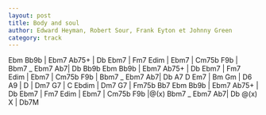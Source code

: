 ```yaml
---
layout: post
title: Body and soul
author: Edward Heyman, Robert Sour, Frank Eyton et Johnny Green
category: track
---
```


<canvas class="chords"  markdown="0">
Ebm Bb9b | Ebm7 Ab75+ | Db Ebm7 | Fm7 Edim | Ebm7 | Cm75b F9b | Bbm7 _ Ebm7 Ab7| Db Bb9b
Ebm Bb9b | Ebm7 Ab75+ | Db Ebm7 | Fm7 Edim | Ebm7 | Cm75b F9b | Bbm7 _ Ebm7 Ab7| Db A7
D Em7 | Bm Gm | D6 A9 | D | Dm7 G7 | C Ebdim | Dm7 G7 | Fm75b Bb7
Ebm Bb9b | Ebm7 Ab75+ | Db Ebm7 | Fm7 Edim | Ebm7 | Cm75b F9b |@(x) Bbm7 _ Ebm7 Ab7| Db 
</canvas>
<canvas class="chords"  markdown="0">
@(x) X | Db7M
</canvas>


